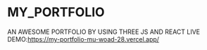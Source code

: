 # MY_PORTFOLIO
AN AWESOME PORTFOLIO BY USING THREE JS AND REACT
LIVE DEMO:https://my-portfolio-mu-woad-28.vercel.app/
